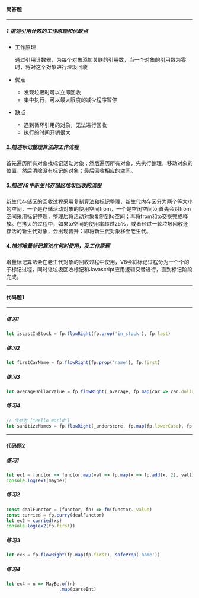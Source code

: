 #### 简答题

---

##### 1.描述引用计数的工作原理和优缺点

- 工作原理

  通过引用计数器，为每个对象添加关联的引用数，当一个对象的引用数为零时，将对这个对象进行垃圾回收

- 优点
  - 发现垃圾时可以立即回收
  - 集中执行，可以最大限度的减少程序暂停
- 缺点
  - 遇到循环引用的对象，无法进行回收
  - 执行的时间开销很大

##### 2.描述标记整理算法的工作流程

​	首先遍历所有对象找标记活动对象；然后遍历所有对象，先执行整理，移动对象的位置，然后清除没有标记的对象；最后回收相应的空间。

##### 3.描述V8中新生代存储区垃圾回收的流程

​	新生代存储区的回收过程采用复制算法和标记整理，新生代内存区分为两个等大小的空间，一个是存储活动对象的使用空间from，一个是空闲空间to;首先会对from空间采用标记整理，整理后将活动对象复制到to空间；再将from和to交换完成释放。在拷贝的过程中，如果to空间的使用率超过25%，或者经过一轮垃圾回收还存活的新生代对象，会出现晋升：即将新生代对象移至老生代。

##### 4.描述增量标记算法在何时使用，及工作原理

​	增量标记算法会在老生代对象的回收过程中使用，V8会将标记过程分为一个个的子标记过程，同时让垃圾回收标记和Javascript应用逻辑交替进行，直到标记阶段完成。

---

#### 代码题1

---

##### 练习1

```javascript
let isLastInStock = fp.flowRight(fp.prop('in_stock'), fp.last)
```

##### 练习2

```javascript
let firstCarName = fp.flowRight(fp.prop('name'), fp.first)
```

##### 练习3

```javascript
let averageDollarValue = fp.flowRight(_average, fp.map(car => car.dollar_value))
```

##### 练习4

```javascript
// 传参为 ["Hello World"]
let sanitizeNames = fp.flowRight(_underscore, fp.map(fp.lowerCase), fp.split(' '))
```

---

#### 代码题2

##### 练习1

```javascript
let ex1 = functor => functor.map(val => fp.map(x => fp.add(x, 2), val))
console.log(ex1(maybe))
```

##### 练习2

```javascript
const dealFunctor = (functor, fn) => fn(functor._value)
const curried = fp.curry(dealFunctor)
let ex2 = curried(xs)
console.log(ex2(fp.first))
```

##### 练习3

```javascript
let ex3 = fp.flowRight(fp.map(fp.first), safeProp('name'))
```

##### 练习4

```javascript
let ex4 = n => MayBe.of(n)
                    .map(parseInt)
```




